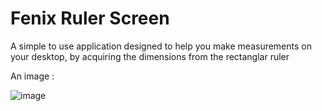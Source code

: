 Fenix Ruler Screen
==================

A simple to use application designed to help you make measurements on your desktop, by acquiring the dimensions from the rectanglar ruler

An image : 

![image](https://3.bp.blogspot.com/-BPCMMIHSlV4/WKDADWWRf1I/AAAAAAAAACU/7mQEs1kaCV0yYRsneGDQh_oWv2Qrfk4rgCLcB/s1600/fenixrulerscreen04.jpg)
